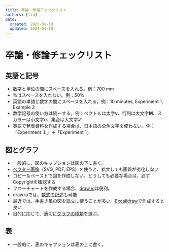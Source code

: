 ```yaml
---
title: 卒論・修論チェックリスト
authors: [liu]
date:
  created: 2025-01-10
  updated: 2024-01-10
---
```


# 卒論・修論チェックリスト


## 英語と記号
- 数字と単位の間にスペースを入れる。例：700 mm
- %はスペースを入れない。例：50%
- 英語の単語と数字の間にスペースを入れる。例：10 minutes, Experiment 1, Example 2
- 数学記号の使い方は統一する。例：ベクトルは太字$\mathbf{v}$、行列は大文字$\mathbf{M}$、スカラーは小文字$a$、集合は大文字$\mathcal{S}$
- 英語で発表資料を作成する場合は、日本語の全角文字を使わない。例：「Experiment １」→「Experiment 1」

## 図とグラフ
- 一般的に、図のキャプションは図の下に書く。
- [ベクター画像](https://ja.wikipedia.org/wiki/%E3%83%99%E3%82%AF%E3%82%BF%E3%83%BC%E7%94%BB%E5%83%8F)（SVG, PDF, EPS）を使うと、拡大しても画質が劣化しない
- コピー＆ペーストで図を作成しない。どうしても必要な場合は、必ずCopyrightを確認する
- フローチャートを作成する場合、[draw.io](https://www.drawio.com/)は便利。
- draw.ioでは、[数式の記述](https://www.drawio.com/doc/faq/math-typesetting)も可能
- 最近では、手書き風の図を論文に使うことが多い。[Excalidraw](https://excalidraw.com/)で作成すると良い
- 目的に応じて、適切に[グラフの種類](https://www.stat.go.jp/naruhodo/4_graph/graph.html)を選ぶ。


## 表
- 一般的に、表のキャプションは表の上に書く。